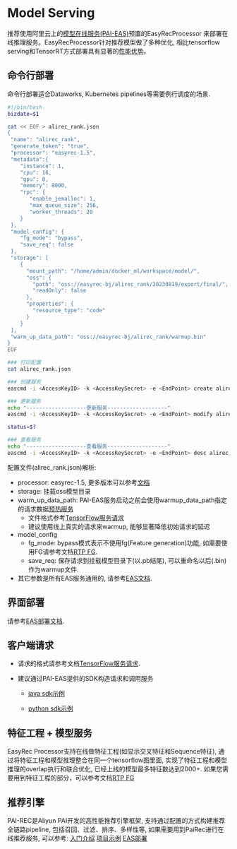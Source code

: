 # Model Serving

推荐使用阿里云上的[模型在线服务(PAI-EAS)](https://help.aliyun.com/document_detail/113696.html)预置的EasyRecProcessor 来部署在线推理服务。EasyRecProcessor针对推荐模型做了多种优化, 相比tensorflow serving和TensorRT方式部署具有显著的[性能优势](./processor.md)。

## 命令行部署

命令行部署适合Dataworks, Kubernetes pipelines等需要例行调度的场景.

```bash
#!/bin/bash
bizdate=$1

cat << EOF > alirec_rank.json
{
 "name": "alirec_rank",
 "generate_token": "true",
 "processor": "easyrec-1.5",
 "metadata":{
    "instance": 1,
    "cpu": 16,
    "gpu": 0,
    "memory": 8000,
    "rpc": {
       "enable_jemalloc": 1,
       "max_queue_size": 256,
       "worker_threads": 20
    }
 },
 "model_config": {
    "fg_mode": "bypass",
    "save_req": false
 },
 "storage": [
    {
      "mount_path": "/home/admin/docker_ml/workspace/model/",
      "oss": {
        "path": "oss://easyrec-bj/alirec_rank/20230819/export/final/",
        "readOnly": false
      },
      "properties": {
        "resource_type": "code"
      }
    }
 ],
 "warm_up_data_path": "oss://easyrec-bj/alirec_rank/warmup.bin"
}
EOF

### 打印配置
cat alirec_rank.json

### 创建服务
eascmd -i <AccessKeyID> -k <AccessKeySecret> -e <EndPoint> create alirec_rank.json

### 更新服务
echo "-------------------更新服务-------------------"
eascmd -i <AccessKeyID> -k <AccessKeySecret> -e <EndPoint> modify alirec_rank -s alirec_rank.json

status=$?

### 查看服务
echo "-------------------查看服务-------------------"
eascmd -i <AccessKeyID> -k <AccessKeySecret> -e <EndPoint> desc alirec_rank

```

配置文件(alirec_rank.json)解析:

- processor: easyrec-1.5, 更多版本可以参考[文档](./processor.md#release)
- storage: 挂载oss模型目录
- warm_up_data_path: PAI-EAS服务启动之前会使用warmup_data_path指定的请求数据[预热服务](https://help.aliyun.com/zh/pai/user-guide/warm-up-model-services)
  - 文件格式参考[TensorFlow服务请求](https://help.aliyun.com/document_detail/111055.html)
  - 建议使用线上真实的请求来warmup, 能够显著降低初始请求的延迟
- model_config
  - fg_mode: bypass模式表示不使用fg(Feature generation)功能, 如需要使用FG请参考文档[RTP FG](../feature/rtp_fg.md).
  - save_req: 保存请求到挂载模型目录下(以.pb结尾), 可以重命名以后(.bin)作为warmup文件.
- 其它参数是所有EAS服务通用的, 请参考[EAS文档](https://help.aliyun.com/zh/pai/user-guide/parameters-of-model-services).

## 界面部署

请参考[EAS部署文档](https://help.aliyun.com/document_detail/110985.html).

## 客户端请求

- 请求的格式请参考文档[TensorFlow服务请求](https://help.aliyun.com/document_detail/111055.html).

- 建议通过PAI-EAS提供的SDK构造请求和调用服务

  - [java sdk示例](https://github.com/pai-eas/eas-java-sdk/blob/master/src/test/java/com/aliyun/openservices/eas/predict/EasyRecPredictTest.java)

  - [python sdk示例](https://github.com/pai-eas/eas-python-sdk/blob/master/eas_prediction/easyrec_client_demo.py)

## 特征工程 + 模型服务

EasyRec Processor支持在线做特征工程(如显示交叉特征和Sequence特征), 通过将特征工程和模型推理整合在同一个tensorflow图里面, 实现了特征工程和模型推理的overlap执行和联合优化, 已经上线的模型最多特征数达到2000+. 如果您需要用到特征工程的部分，可以参考文档[RTP FG](../feature/rtp_fg.md)

## 推荐引擎

PAI-REC是Aliyun PAI开发的高性能推荐引擎框架, 支持通过配置的方式构建推荐全链路pipeline, 包括召回、过滤、排序、多样性等, 如果需要用到PaiRec进行在线推荐服务, 可以参考:
[入门介绍](http://pai-vision-data-hz.oss-cn-zhangjiakou.aliyuncs.com/pairec/docs/pairec/html/intro/intro.html)
[项目示例](http://pai-vision-data-hz.oss-cn-zhangjiakou.aliyuncs.com/pairec/docs/pairec/html/demo/pairec_demo.html)
[EAS部署](http://pai-vision-data-hz.oss-cn-zhangjiakou.aliyuncs.com/pairec/docs/pairec/html/deploy/eas.html)
